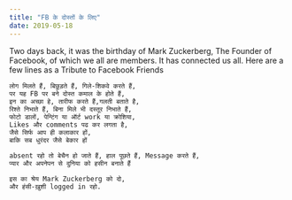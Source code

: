 ```yaml
---
title: "FB के दोस्तों के लिए"
date: 2019-05-18
---
```

Two days back, it was the birthday of Mark Zuckerberg, The Founder of Facebook, of which we all are members. It has connected us all. Here are a few lines as a Tribute to Facebook Friends

```poem
लोग मिलते हैं, बिछुड़ते हैं, गिले-शिकवे करते हैं,
पर यह FB पर बने दोस्त कमाल के होते हैं,
इन का अच्छा हे, तारीफ करते हैं,गलती बताते है,
रिश्ते निभाते हैं, बिना मिले भी दस्तूर निभाते हैं,
फोटो डालों, पेन्टिंग या ऑर्ट work या क्रोशिया,
Likes और comments पढ कर लगता है,
जैसे सिर्फ आप ही कलाकार हों,
बाकि सब धुरंदर जैसे बेकार हों

absent रहो तो बेचैन हो जाते हैं, हाल पूछते हैं, Message करते हैं,
प्यार और अपनेपन से दुनिया को हसीन बनाते हैं

इस का श्रेय Mark Zuckerberg को दो,
और हंसी-ख़ुशी logged in रहो.
```
